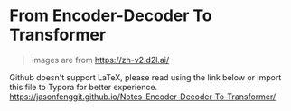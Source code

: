 # From Encoder-Decoder To Transformer

> images are from https://zh-v2.d2l.ai/

Github doesn't support LaTeX, please read using the link below or import this file to Typora for better experience.
https://jasonfenggit.github.io/Notes-Encoder-Decoder-To-Transformer/
